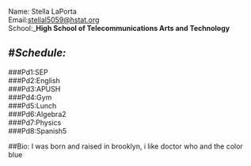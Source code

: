 Name: Stella LaPorta     
Email:stellal5059@hstat.org  
School:_**High School of Telecommunications Arts and Technology** 

#_**Schedule:**_  
---
###Pd1:SEP    
###Pd2:English    
###Pd3:APUSH    
###Pd4:Gym  
###Pd5:Lunch  
###Pd6:Algebra2  
###Pd7:Physics  
###Pd8:Spanish5  

##Bio: I was born and raised in brooklyn, i like doctor who and the color blue 